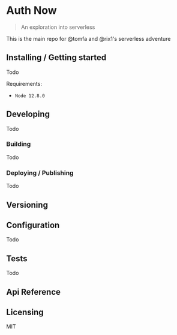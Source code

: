 <!-- ![Logo of the project](./images/logo.sample.png) -->

# Auth Now

> An exploration into serverless

This is the main repo for @tomfa and @rix1's serverless adventure

## Installing / Getting started

Todo

Requirements:

- `Node 12.8.0`

<!-- A quick introduction of the minimal setup you need to get a hello world up &
running.

```shell
commands here
```

Here you should say what actually happens when you execute the code above. -->

## Developing

Todo

<!-- ### Built With

List main libraries, frameworks used including versions (React, Angular etc...)

### Prerequisites

What is needed to set up the dev environment. For instance, global dependencies or any other tools. include download links.

### Setting up Dev

Here's a brief intro about what a developer must do in order to start developing
the project further:

```shell
git clone https://github.com/your/your-project.git
cd your-project/
packagemanager install
```

And state what happens step-by-step. If there is any virtual environment, local server or database feeder needed, explain here. -->

### Building

Todo

<!-- If your project needs some additional steps for the developer to build the
project after some code changes, state them here. for example:

```shell
./configure
make
make install
```

Here again you should state what actually happens when the code above gets
executed. -->

### Deploying / Publishing

Todo

<!-- give instructions on how to build and release a new version
In case there's some step you have to take that publishes this project to a
server, this is the right time to state it.

```shell
packagemanager deploy your-project -s server.com -u username -p password
```

And again you'd need to tell what the previous code actually does. -->

## Versioning

<!-- We can maybe use [SemVer](http://semver.org/) for versioning. For the versions available, see the [link to tags on this repository](/tags). -->

## Configuration

Todo

<!-- Here you should write what are all of the configurations a user can enter when
using the project. -->

## Tests

Todo

<!-- Describe and show how to run the tests with code examples.
Explain what these tests test and why.

```shell
Give an example
``` -->

## Api Reference

<!-- If the api is external, link to api documentation. If not describe your api including authentication methods as well as explaining all the endpoints with their required parameters. -->

## Licensing

MIT
